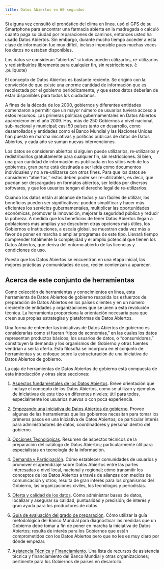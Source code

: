 ```yaml
---
title: Datos Abiertos en 60 segundos
---
```


Si alguna vez consultó el pronóstico del clima en línea, usó el GPS de su Smartphone para encontrar una farmacia abierta
en la madrugada o calculó cuanto paga su ciudad por reparaciones de caminos, entonces usted ha usado Datos Abiertos. Sin
embargo, durante mucho tiempo acceder a esta clase de información fue muy difícil, incluso imposible pues muchas veces
los datos no estaban disponibles.

Los datos se consideran “abiertos” si todos pueden utilizarlos, re-utilizarlos y redistribuirlos
libremente para cualquier fin, sin restricciones.
{: .pullquote}

El concepto de Datos Abiertos es bastante reciente. Se originó con la convicción de que existe una enorme cantidad de
información que es recolectada por el gobierno periódicamente, y que estos datos deberían de estar disponibles para
todos los ciudadanos.

A fines de la década de los 2000, gobiernos y diferentes entidades comenzaron a permitir que un mayor número de usuarios
tuviera acceso a estos recursos.  Las primeras políticas gubernamentales en Datos Abiertos aparecieron en el año 2009.
Hoy, más de 250 Gobiernos a nivel nacional, sub-nacional y municipal; casi 50 países tanto en desarrollo, como
desarrollados y entidades como el Banco Mundial y las Naciones Unidas han puesto en marcha iniciativas y políticas
públicas de datos de Datos Abiertos, y cada año se suman nuevas intervenciones.

Los datos se consideran abiertos si alguien puede utilizarlos, re-utilizarlos y redistribuirlos gratuitamente
para cualquier fin, sin restricciones.
Si bien, una gran cantidad de información es publicada en los sitios web de los
gobiernos, gran parte está destinada a ser leída como documentos individuales y no a re-utilizarse con otros fines. Para
que los datos se consideren “abiertos,” estos deben poder ser re-utilizables, es decir, que puedan ser descargados en
formatos abiertos, ser leídos por diversos softwares, y que los usuarios tengan el derecho legal de re-utilizarlos. 

Cuando los datos están al alcance de todos y son fáciles de utilizar, los beneficios pueden ser significativos: pueden
simplificar y hacer más eficientes los servicios gubernamentales, multiplicar las oportunidades económicas, promover la
innovación, mejorar la seguridad pública y reducir la pobreza. A medida que los beneficios de tener Datos Abiertos
llegan a poblaciones más amplias y se descubren otras opciones más útiles, los Gobiernos e Instituciones, a escala
global, se muestran cada vez más a favor de poner en marcha o ampliar programas de este tipo. Llevará tiempo comprender
totalmente la complejidad y el amplio potencial que tienen los Datos Abiertos, que deriva del entorno abierto de
las licencias y condiciones de uso.

Puesto que los Datos Abiertos se encuentran en una etapa inicial, las mejores prácticas y comunidades de uso, recién
comienzan a aparecer.


## Acerca de este conjunto de herramientas

Como colección de herramientas y conocimientos en línea, esta herramienta de Datos Abiertos de gobierno respalda los
esfuerzos de preparación de Datos Abiertos en los países clientes y en un número creciente de entidades y organizaciones
que se unen a esta revolución técnica. La herramienta proporciona la orientación necesaria para que creen sus propias
estrategias y plataformas de Datos Abiertos.

Una forma de entender las iniciativas de Datos Abiertos de gobierno es considerarlas como si fueran “tipos de
economías,” en las cuales los datos representan productos básicos; los usuarios de datos, o “consumidores,” constituyen
la demanda y los organismos del Gobierno y otras fuentes vendrían a ser la oferta. Esta filosofía se incorpora en el
conjunto de herramientas y su enfoque sobre la estructuración de una iniciativa de Datos Abiertos de gobierno.

La caja de herramientas de Datos Abiertos de gobierno está compuesta de esta introducción y otras siete secciones:


1. [Aspectos fundamentales de los Datos Abiertos][essentials]. Breve orientación que incluye el concepto de los Datos Abiertos, como
   se utilizan y ejemplos de iniciativas de este tipo en diferentes niveles; útil para todos, especialmente los usuarios
   nuevos o con poca experiencia.
 
2. [Empezando una Iniciativa de Datos Abiertos de gobierno][starting].  Provee algunas de las herramientas que los gobiernos
   necesitan para tomar los primeros pasos en una Iniciativa de Datos Abiertos; de particular interés para administradores
   de datos, coordinadores y personal dentro del gobierno.

3. [Opciones Tecnológicas][tech].  Resumen de aspectos técnicos de la preparación del catálogo de Datos Abiertos;
   particularmente útil para especialistas en tecnología de la información.

4. [Demanda y Participación][demand]. Cómo establecer comunidades de usuarios y promover el aprendizaje sobre Datos Abiertos entre
   las partes interesadas a nivel local, nacional y regional; cómo transmitir los conceptos de los Datos Abiertos a través
   de alianzas con medios de comunicación y otros; resulta de gran interés para los organismos del Gobierno, las
   organizaciones civiles, los tecnólogos y periodistas. 

5. [Oferta y calidad de los datos][supply]. Cómo administrar bases de datos, localizar y asegurar su calidad, puntualidad y
   precisión; de interés y gran ayuda para los productores de datos.

6. [Guía de evaluación del grado de preparación][odra]. Cómo utilizar la guía metodológica del Banco Mundial para diagnosticar
   las medidas que un Gobierno debe tomar a fin de poner en marcha la iniciativa de Datos Abiertos; resulta de
   interés para los Gobiernos que están comprometidos con los Datos Abiertos pero que no les es muy claro por dónde
   empezar. 

7. [Asistencia Técnica y Financiamiento][assistance]. Una lista de recursos de asistencia técnica y financiamiento del Banco Mundial y
   otras organizaciones; pertinente para los Gobiernos de países en desarrollo.

[essentials]: essentials.html
[starting]:   starting.html
[tech]:       technology.html
[demand]:     demand.html
[supply]:     supply.html
[odra]:       odra.html
[assistance]: assistance.html
